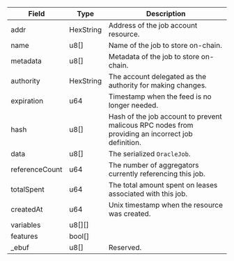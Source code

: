 | Field          | Type      | Description                                                                                       |
| -------------- | --------- | ------------------------------------------------------------------------------------------------- |
| addr           | HexString | Address of the job account resource.                                                              |
| name           | u8[]      | Name of the job to store on-chain.                                                                |
| metadata       | u8[]      | Metadata of the job to store on-chain.                                                            |
| authority      | HexString | The account delegated as the authority for making changes.                                        |
| expiration     | u64       | Timestamp when the feed is no longer needed.                                                      |
| hash           | u8[]      | Hash of the job account to prevent malicous RPC nodes from providing an incorrect job definition. |
| data           | u8[]      | The serialized `OracleJob`.                                                                       |
| referenceCount | u64       | The number of aggregators currently referencing this job.                                         |
| totalSpent     | u64       | The total amount spent on leases associated with this job.                                        |
| createdAt      | u64       | Unix timestamp when the resource was created.                                                     |
| variables      | u8[][]    |                                                                                                   |
| features       | bool[]    |                                                                                                   |
| \_ebuf         | u8[]      | Reserved.                                                                                         |

